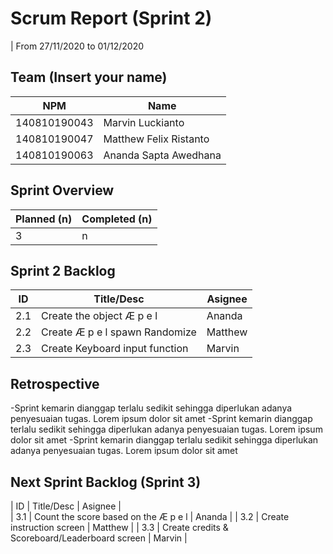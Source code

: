 # Scrum Report (Sprint 2)
| From 27/11/2020 to 01/12/2020

## Team (Insert your name)
| NPM           | Name                   |
| ------------- |------------------------|
| 140810190043  | Marvin Luckianto       |
| 140810190047  | Matthew Felix Ristanto |
| 140810190063  | Ananda Sapta Awedhana  |

## Sprint Overview
| Planned (n)   | Completed (n) |
| ------------- |-------------- |
| 3             | n             |

## Sprint 2 Backlog

| ID  | Title/Desc                                     | Asignee |  
| --- | ---------------------------------------------- | ------- |  
| 2.1 | Create the object Æ p e l                      | Ananda  |
| 2.2 | Create Æ p e l spawn Randomize                 | Matthew |
| 2.3 | Create Keyboard input function                 | Marvin  |  

## Retrospective 

-Sprint kemarin dianggap terlalu sedikit sehingga diperlukan adanya penyesuaian tugas. Lorem ipsum dolor sit amet
-Sprint kemarin dianggap terlalu sedikit sehingga diperlukan adanya penyesuaian tugas. Lorem ipsum dolor sit amet
-Sprint kemarin dianggap terlalu sedikit sehingga diperlukan adanya penyesuaian tugas. Lorem ipsum dolor sit amet

## Next Sprint Backlog (Sprint 3)

| ID  | Title/Desc                                     | Asignee |  
| 3.1 | Count the score based on the Æ p e l           | Ananda  |
| 3.2 | Create instruction screen                      | Matthew |
| 3.3 | Create credits & Scoreboard/Leaderboard screen | Marvin  |

